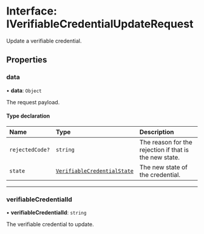 # Interface: IVerifiableCredentialUpdateRequest

Update a verifiable credential.

## Properties

### data

• **data**: `Object`

The request payload.

#### Type declaration

| Name            | Type                                                                 | Description                                            |
| :-------------- | :------------------------------------------------------------------- | :----------------------------------------------------- |
| `rejectedCode?` | `string`                                                             | The reason for the rejection if that is the new state. |
| `state`         | [`VerifiableCredentialState`](../enums/VerifiableCredentialState.md) | The new state of the credential.                       |

---

### verifiableCredentialId

• **verifiableCredentialId**: `string`

The verifiable credential to update.
